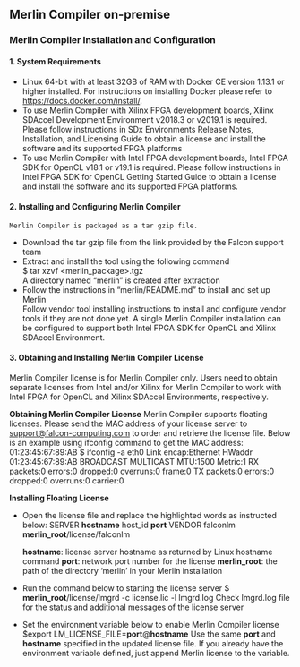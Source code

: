 ## Merlin Compiler on-premise

### Merlin Compiler Installation and Configuration
#### 1. System Requirements
* Linux 64-bit with at least 32GB of RAM with Docker CE version 1.13.1 or higher installed. For instructions on installing Docker please refer to https://docs.docker.com/install/.
* To use Merlin Compiler with Xilinx FPGA development boards, Xilinx SDAccel Development Environment v2018.3 or v2019.1 is required. Please follow instructions in SDx Environments Release Notes, Installation, and Licensing Guide to obtain a license and install the software and its supported FPGA platforms
* To use Merlin Compiler with Intel FPGA development boards, Intel FPGA SDK for OpenCL v18.1 or v19.1 is required. Please follow instructions in Intel FPGA SDK for OpenCL Getting Started Guide to obtain a license and install the software and its supported FPGA platforms.

#### 2. Installing and Configuring Merlin Compiler
    Merlin Compiler is packaged as a tar gzip file. 

* Download the tar gzip file from the link provided by the Falcon support team
* Extract and install the tool using the following command  
  $ tar xzvf <merlin_package>.tgz  
  A directory named “merlin” is created after extraction
* Follow the instructions in “merlin/README.md” to install and set up Merlin  
  Follow vendor tool installing instructions to install and configure vendor tools if they are not done yet. A single Merlin Compiler installation can be configured to support both Intel FPGA SDK for OpenCL and Xilinx SDAccel Environment.

#### 3. Obtaining and Installing Merlin Compiler License 
  Merlin Compiler license is for Merlin Compiler only. Users need to obtain separate licenses from Intel and/or Xilinx for Merlin Compiler to work with Intel FPGA for OpenCL and Xilinx SDAccel Environments, respectively.

   **Obtaining Merlin Compiler License**
    Merlin Compiler supports floating licenses. Please send the MAC address of your license server to support@falcon-computing.com to order and retrieve the license file. Below is an example using ifconfig command to get the MAC address: 01:23:45:67:89:AB
    $ ifconfig -a
    eth0      Link encap:Ethernet  HWaddr 01:23:45:67:89:AB
              BROADCAST MULTICAST  MTU:1500  Metric:1
              RX packets:0 errors:0 dropped:0 overruns:0 frame:0
              TX packets:0 errors:0 dropped:0 overruns:0 carrier:0

   **Installing Floating License**
* Open the license file and replace the highlighted words as instructed below:
   SERVER **hostname** host_id **port**
   VENDOR falconlm **merlin_root**/license/falconlm

   **hostname**:  license server hostname as returned by Linux hostname command
   **port**: network port number for the license
   **merlin_root**:  the path of the directory ‘merlin’ in your Merlin installation
* Run the command below to starting the license server
  $ **merlin_root**/license/lmgrd -c license.lic -l lmgrd.log
  Check lmgrd.log file for the status and additional messages of the license server
* Set the environment variable below to enable Merlin Compiler license
  $export LM_LICENSE_FILE=**port**@**hostname**
  Use the same **port** and **hostname** specified in the updated license file. If you already have the environment variable defined, just append Merlin license to the variable.

